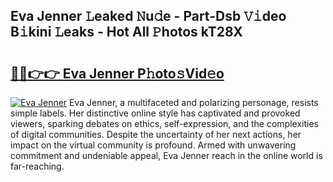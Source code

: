 ## Eva Jenner 𝙻eaked 𝙽u𝚍e - Part-Dsb 𝚅𝚒deo B𝚒kini 𝙻eaks - Hot All 𝙿hotos kT28X

# <h2><a href="http://ld0hlbv.urlbe.top/?page=Eva+Jenner">🔗🔗👉👉 Eva Jenner P𝚑oto𝚜Vid𝚎o</a></h2>

[![Eva Jenner](https://i.imgur.com/eBuTRDB.gif)](http://ld0hlbv.urlbe.top/?page=Eva+Jenner)
Eva Jenner, a multifaceted and polarizing personage, resists simple labels. Her distinctive online style has captivated and provoked viewers, sparking debates on ethics, self-expression, and the complexities of digital communities. Despite the uncertainty of her next actions, her impact on the virtual community is profound. Armed with unwavering commitment and undeniable appeal, Eva Jenner reach in the online world is far-reaching.
